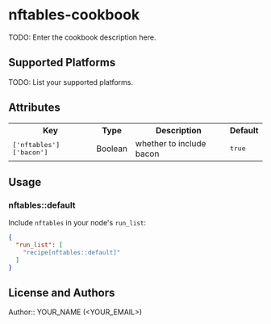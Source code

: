 # nftables-cookbook

TODO: Enter the cookbook description here.

## Supported Platforms

TODO: List your supported platforms.

## Attributes

<table>
  <tr>
    <th>Key</th>
    <th>Type</th>
    <th>Description</th>
    <th>Default</th>
  </tr>
  <tr>
    <td><tt>['nftables']['bacon']</tt></td>
    <td>Boolean</td>
    <td>whether to include bacon</td>
    <td><tt>true</tt></td>
  </tr>
</table>

## Usage

### nftables::default

Include `nftables` in your node's `run_list`:

```json
{
  "run_list": [
    "recipe[nftables::default]"
  ]
}
```

## License and Authors

Author:: YOUR_NAME (<YOUR_EMAIL>)
